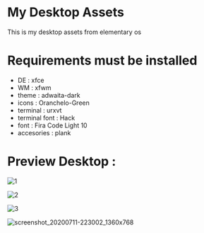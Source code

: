 # My Desktop Assets
This is my desktop assets from elementary os

# Requirements must be installed 
* DE       : xfce
* WM       : xfwm
* theme    : adwaita-dark
* icons    : Oranchelo-Green
* terminal : urxvt
* terminal font : Hack
* font     : Fira Code Light 10
* accesories : plank

# Preview Desktop : 
![1](https://user-images.githubusercontent.com/49679669/74105403-f91c2800-4b8f-11ea-89d0-bbb9e1086a98.png)

![2](https://user-images.githubusercontent.com/49679669/74097402-31931600-4b3e-11ea-9427-f1c4983b0ded.png)

![3](https://user-images.githubusercontent.com/49679669/74105408-fde0dc00-4b8f-11ea-9e7e-73352bacd3c7.png)

![screenshot_20200711-223002_1360x768](https://user-images.githubusercontent.com/49679669/123445130-cb5b4600-d601-11eb-983b-7a7e3cbdbb86.png)
